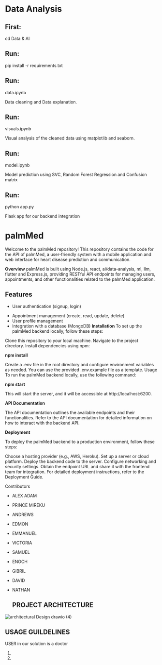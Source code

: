 # Data Analysis

## First:

cd Data & AI

## Run:

pip install -r requirements.txt

## Run:

data.ipynb

Data cleaning and Data explanation.

## Run:

visuals.ipynb

Visual analysis of the cleaned data using matplotlib and seaborn.

## Run:

model.ipynb

Model prediction using SVC, Random Forest Regression and Confusion matrix

## Run:
python app.py

Flask app for our backend integration

# palmMed

Welcome to the palmMed repository! This repository contains the code for the API of palmMed, a user-friendly system
with a mobile application and web interface for heart disease prediction and
communication.

**Overview**
palmMed is built using Node.js, react, ai/data-analysis, ml, llm, flutter and Express.js, providing RESTful API endpoints for managing users, appointments, and other functionalities related to the palmMed application.

## Features

- User authentication (signup, login)

* Appointment management (create, read, update, delete)
* User profile management
* Integration with a database (MongoDB)
  **Installation**
  To set up the palmMed backend locally, follow these steps:

Clone this repository to your local machine.
Navigate to the project directory.
Install dependencies using npm:

**npm install**

Create a .env file in the root directory and configure environment variables as needed. You can use the provided .env.example file as a template.
Usage
To run the palmMed backend locally, use the following command:

**npm start**

This will start the server, and it will be accessible at http://localhost:6200.

**API Documentation**

The API documentation outlines the available endpoints and their functionalities. Refer to the API documentation for detailed information on how to interact with the backend API.

**Deployment**

To deploy the palmMed backend to a production environment, follow these steps:

Choose a hosting provider (e.g., AWS, Heroku).
Set up a server or cloud platform.
Deploy the backend code to the server.
Configure networking and security settings.
Obtain the endpoint URL and share it with the frontend team for integration.
For detailed deployment instructions, refer to the Deployment Guide.

Contributors

- ALEX ADAM
- PRINCE MIREKU
- ANDREWS
- EDMON
- EMMANUEL
- VICTORIA
- SAMUEL
- ENOCH
- GIBRIL
- DAVID
- NATHAN

  ## **PROJECT ARCHITECTURE**
  
![architectural Design drawio (4)](https://github.com/Bralex-svg/palmMed/assets/96666819/f2b6a906-faa1-407c-8ed2-b92075bacac3)

## **USAGE GUILDELINES**
USER in our solution is a doctor

1. 

1. 
